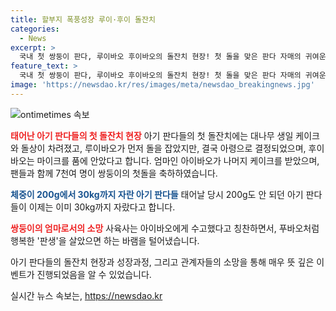 ```yaml
---
title: 할부지 폭풍성장 루이·후이 돌잔치
categories:
  - News
excerpt: >
  국내 첫 쌍둥이 판다, 루이바오 후이바오의 돌잔치 현장! 첫 돌을 맞은 판다 자매의 귀여운 모습과 생일 케이크 속 이야기. 건강한 성장과 팬들의 축하 속에 행복한 판생을 꿈꾸며.
feature_text: >
  국내 첫 쌍둥이 판다, 루이바오 후이바오의 돌잔치 현장! 첫 돌을 맞은 판다 자매의 귀여운 모습과 생일 케이크 속 이야기. 건강한 성장과 팬들의 축하 속에 행복한 판생을 꿈꾸며.
image: 'https://newsdao.kr/res/images/meta/newsdao_breakingnews.jpg'
---
```


<p><img src="https://newsdao.kr/res/images/meta/newsdao_breakingnews.jpg" alt="ontimetimes 속보" /></p>

<p><b><span style="color: #ee2323;">태어난 아기 판다들의 첫 돌잔치 현장</span></b>
아기 판다들의 첫 돌잔치에는 대나무 생일 케이크와 돌상이 차려졌고, 루이바오가 먼저 돌을 잡았지만, 결국 아령으로 결정되었으며, 후이바오는 마이크를 품에 안았다고 합니다. 엄마인 아이바오가 나머지 케이크를 받았으며, 팬들과 함께 7천여 명이 쌍둥이의 첫돌을 축하하였습니다.</p>

<p><b><span style="color: #1a5490;">체중이 200g에서 30kg까지 자란 아기 판다들</span></b>
태어날 당시 200g도 안 되던 아기 판다들이 이제는 이미 30kg까지 자랐다고 합니다.</p>

<p><b><span style="color: #ee2323;">쌍둥이의 엄마로서의 소망</span></b>
사육사는 아이바오에게 수고했다고 칭찬하면서, 푸바오처럼 행복한 '판생'을 살았으면 하는 바램을 털어냈습니다.</p>

<p>아기 판다들의 돌잔치 현장과 성장과정, 그리고 관계자들의 소망을 통해 매우 뜻 깊은 이벤트가 진행되었음을 알 수 있었습니다.</p>
실시간 뉴스 속보는, <a href="https://newsdao.kr" rel="dofollow">https://newsdao.kr</a>


